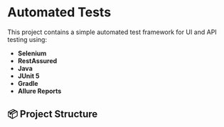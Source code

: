 # Automated Tests

This project contains a simple automated test framework for UI and API testing using:

- **Selenium**
- **RestAssured**
- **Java**
- **JUnit 5**
- **Gradle**
- **Allure Reports**

## 📦 Project Structure

